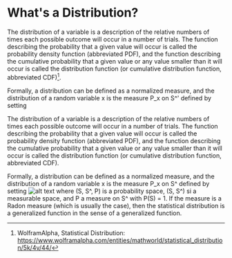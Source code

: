 # What's a Distribution?

The distribution of a variable is a description of the relative numbers of times each possible outcome will occur in a number of trials. The function describing the probability that a given value will occur is called the probability density function (abbreviated PDF), and the function describing the cumulative probability that a given value or any value smaller than it will occur is called the distribution function (or cumulative distribution function, abbreviated CDF)[^1].

Formally, a distribution can be defined as a normalized measure, and the distribution of a random variable x is the measure P_x on S^' defined by setting


The distribution of a variable is a description of the relative numbers of times each possible outcome will occur in a number of trials. The function describing the
probability that a given value will occur is called the probability density function (abbreviated PDF), and the function describing the cumulative probability that a given value or any value smaller than it will occur is called the distribution function (or cumulative distribution function, abbreviated CDF).

Formally, a distribution can be defined as a normalized measure, and the distribution of a random variable x is the measure P_x on S^ defined by setting 
![alt text](https://mathworld.wolfram.com/images/equations/StatisticalDistribution/NumberedEquation1.svg)
where (S, S^, P) is a probability space, (S, S^) si a measurable space, and P a measure on S^ with P(S) = 1. If the measure is a Radon measure (which is usually the case), then the statistical distribution is a generalized function in the sense of a generalized function.

[^1]: WolframAlpha, Statistical Distribution: https://www.wolframalpha.com/entities/mathworld/statistical_distribution/5k/4v/44/
